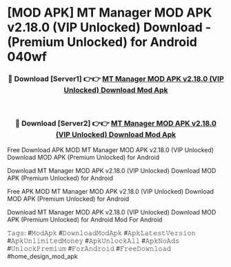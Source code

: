 # [MOD APK] MT Manager MOD APK v2.18.0 (VIP Unlocked) Download - (Premium Unlocked) for Android 040wf



<div align="center">
<h3>🔴 Download [Server1] 👉👉 <a href="https://momento.my/?title=MT_Manager_MOD_APK_v2.18.0_(VIP_Unlocked)_Download">MT Manager MOD APK v2.18.0 (VIP Unlocked) Download Mod Apk</a></h3><br>

<h3>🔴 Download [Server2] 👉👉 <a href="https://momento.my/?title=MT_Manager_MOD_APK_v2.18.0_(VIP_Unlocked)_Download">MT Manager MOD APK v2.18.0 (VIP Unlocked) Download Mod Apk</a></h3>
</div>



Free Download APK MOD MT Manager MOD APK v2.18.0 (VIP Unlocked) Download MOD APK (Premium Unlocked) for Android

Download MT Manager MOD APK v2.18.0 (VIP Unlocked) Download MOD APK (Premium Unlocked) for Android

Free APK MOD MT Manager MOD APK v2.18.0 (VIP Unlocked) Download MOD APK (Premium Unlocked) for Android

Download MT Manager MOD APK v2.18.0 (VIP Unlocked) Download MOD APK (Premium Unlocked) for Android Mod For Android

𝚃𝚊𝚐𝚜: #𝙼𝚘𝚍𝙰𝚙𝚔 #𝙳𝚘𝚠𝚗𝚕𝚘𝚊𝚍𝙼𝚘𝚍𝙰𝚙𝚔 #𝙰𝚙𝚔𝙻𝚊𝚝𝚎𝚜𝚝𝚅𝚎𝚛𝚜𝚒𝚘𝚗 #𝙰𝚙𝚔𝚄𝚗𝚕𝚒𝚖𝚒𝚝𝚎𝚍𝙼𝚘𝚗𝚎𝚢 #𝙰𝚙𝚔𝚄𝚗𝚕𝚘𝚌𝚔𝙰𝚕𝚕 #𝙰𝚙𝚔𝙽𝚘𝙰𝚍𝚜 #𝚄𝚗𝚕𝚘𝚌𝚔𝙿𝚛𝚎𝚖𝚒𝚞𝚖 #𝙵𝚘𝚛𝙰𝚗𝚍𝚛𝚘𝚒𝚍 #𝙵𝚛𝚎𝚎𝙳𝚘𝚠𝚗𝚕𝚘𝚊𝚍 #home_design_mod_apk

